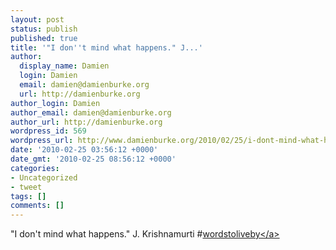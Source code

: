 ```yaml
---
layout: post
status: publish
published: true
title: '"I don''t mind what happens." J...'
author:
  display_name: Damien
  login: Damien
  email: damien@damienburke.org
  url: http://damienburke.org
author_login: Damien
author_email: damien@damienburke.org
author_url: http://damienburke.org
wordpress_id: 569
wordpress_url: http://www.damienburke.org/2010/02/25/i-dont-mind-what-happens-j/
date: '2010-02-25 03:56:12 +0000'
date_gmt: '2010-02-25 08:56:12 +0000'
categories:
- Uncategorized
- tweet
tags: []
comments: []
---
```

<p>"I don't mind what happens." J. Krishnamurti #<a href="http:&#47;&#47;search.twitter.com&#47;search?q=%23wordstoliveby" class="aktt_hashtag">wordstoliveby<&#47;a></p>

